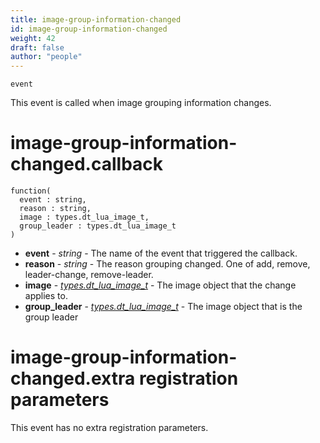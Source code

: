 ```yaml
---
title: image-group-information-changed
id: image-group-information-changed
weight: 42
draft: false
author: "people"
---
```


`event`

This event is called when image grouping information changes.

# image-group-information-changed.callback

```
function(
  event : string,
  reason : string,
  image : types.dt_lua_image_t,
  group_leader : types.dt_lua_image_t
)
```

* **event** - _string_ - The name of the event that triggered the callback.
* **reason** - _string_ - The reason grouping changed.  One of add, remove, leader-change, remove-leader.
* **image** - _[types.dt_lua_image_t](../types/dt_lua_image_t)_ - The image object that the change applies to.
* **group_leader** - _[types.dt_lua_image_t](../types/dt_lua_image_t)_ - The image object that is the group leader

# image-group-information-changed.extra registration parameters

This event has no extra registration parameters.

